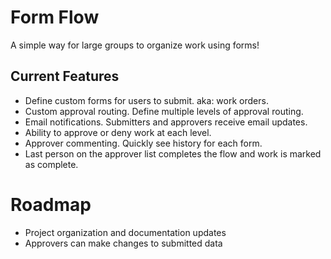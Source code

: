 # Form Flow

A simple way for large groups to organize work using forms!

## Current Features

* Define custom forms for users to submit. aka: work orders.
* Custom approval routing. Define multiple levels of approval routing.
* Email notifications. Submitters and approvers receive email updates.
* Ability to approve or deny work at each level.
* Approver commenting. Quickly see history for each form.
* Last person on the approver list completes the flow and work is marked as complete.

# Roadmap

* Project organization and documentation updates
* Approvers can make changes to submitted data